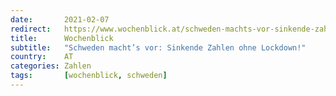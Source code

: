 ```yaml
---
date:       2021-02-07
redirect:   https://www.wochenblick.at/schweden-machts-vor-sinkende-zahlen-ohne-lockdown/
title:      Wochenblick
subtitle:   "Schweden macht’s vor: Sinkende Zahlen ohne Lockdown!"
country:    AT
categories: Zahlen
tags:       [wochenblick, schweden]
---
```

